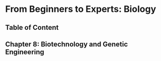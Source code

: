 # From Beginners to Experts: Biology
## Table of Content
## Chapter 8: Biotechnology and Genetic Engineering
